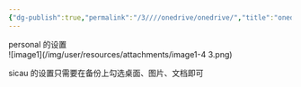 ```yaml
---
{"dg-publish":true,"permalink":"/3////onedrive/onedrive/","title":"onedrive设置"}
---
```



personal 的设置  
![image1](/img/user/resources/attachments/image1-4 3.png)

sicau 的设置只需要在备份上勾选桌面、图片、文档即可
